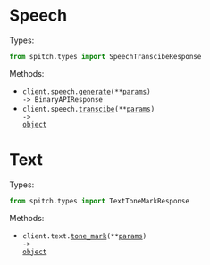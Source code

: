 # Speech

Types:

```python
from spitch.types import SpeechTranscibeResponse
```

Methods:

- <code title="post /v1/speech">client.speech.<a href="./src/spitch/resources/speech.py">generate</a>(\*\*<a href="src/spitch/types/speech_generate_params.py">params</a>) -> BinaryAPIResponse</code>
- <code title="post /v1/transcriptions">client.speech.<a href="./src/spitch/resources/speech.py">transcibe</a>(\*\*<a href="src/spitch/types/speech_transcibe_params.py">params</a>) -> <a href="./src/spitch/types/speech_transcibe_response.py">object</a></code>

# Text

Types:

```python
from spitch.types import TextToneMarkResponse
```

Methods:

- <code title="post /v1/diacritics">client.text.<a href="./src/spitch/resources/text.py">tone_mark</a>(\*\*<a href="src/spitch/types/text_tone_mark_params.py">params</a>) -> <a href="./src/spitch/types/text_tone_mark_response.py">object</a></code>
